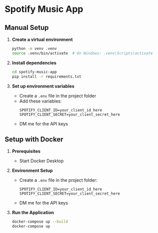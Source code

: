 # Spotify Music App

## Manual Setup
1. **Create a virtual environment** 
   ```bash
   python -m venv .venv
   source .venv/bin/activate  # On Windows: .venv\Scripts\activate
   ```

2. **Install dependencies**
   ```bash
   cd spotify-music-app
   pip install -r requirements.txt
   ```

3. **Set up environment variables**
   - Create a `.env` file in the project folder
   - Add these variables:
     ```
     SPOTIFY_CLIENT_ID=your_client_id_here
     SPOTIFY_CLIENT_SECRET=your_client_secret_here
     ```
   - DM me for the API keys

## Setup with Docker

1. **Prerequisites**
   - Start Docker Desktop

2. **Environment Setup**
   - Create a `.env` file in the project folder:
     ```
     SPOTIFY_CLIENT_ID=your_client_id_here
     SPOTIFY_CLIENT_SECRET=your_client_secret_here
     ```
   - DM me for the API keys

3. **Run the Application**
   ```bash
   docker-compose up --build
   docker-compose up
   ```


